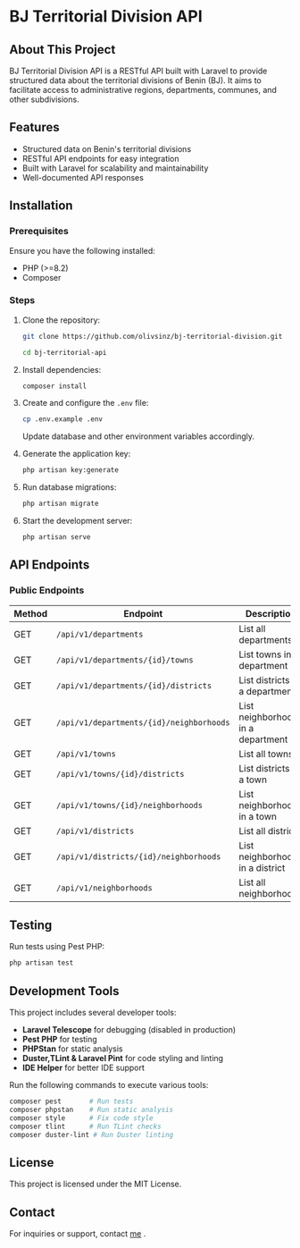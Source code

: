 # BJ Territorial Division API

## About This Project

BJ Territorial Division API is a RESTful API built with Laravel to provide structured data about the territorial divisions of Benin (BJ). It aims to facilitate access to administrative regions, departments, communes, and other subdivisions.

## Features

-   Structured data on Benin's territorial divisions
-   RESTful API endpoints for easy integration
-   Built with Laravel for scalability and maintainability
-   Well-documented API responses

## Installation

### Prerequisites

Ensure you have the following installed:

-   PHP (>=8.2)
-   Composer

### Steps

1. Clone the repository:

    ```bash
    git clone https://github.com/olivsinz/bj-territorial-division.git

    cd bj-territorial-api
    ```

2. Install dependencies:
    ```bash
    composer install
    ```
3. Create and configure the `.env` file:
    ```bash
    cp .env.example .env
    ```
    Update database and other environment variables accordingly.
4. Generate the application key:
    ```bash
    php artisan key:generate
    ```
5. Run database migrations:
    ```bash
    php artisan migrate
    ```
6. Start the development server:
    ```bash
    php artisan serve
    ```

## API Endpoints

### Public Endpoints

| Method | Endpoint                                 | Description                        |
| ------ | ---------------------------------------- | ---------------------------------- |
| GET    | `/api/v1/departments`                    | List all departments               |
| GET    | `/api/v1/departments/{id}/towns`         | List towns in a department         |
| GET    | `/api/v1/departments/{id}/districts`     | List districts in a department     |
| GET    | `/api/v1/departments/{id}/neighborhoods` | List neighborhoods in a department |
| GET    | `/api/v1/towns`                          | List all towns                     |
| GET    | `/api/v1/towns/{id}/districts`           | List districts in a town           |
| GET    | `/api/v1/towns/{id}/neighborhoods`       | List neighborhoods in a town       |
| GET    | `/api/v1/districts`                      | List all districts                 |
| GET    | `/api/v1/districts/{id}/neighborhoods`   | List neighborhoods in a district   |
| GET    | `/api/v1/neighborhoods`                  | List all neighborhoods             |

## Testing

Run tests using Pest PHP:

```bash
php artisan test
```

## Development Tools

This project includes several developer tools:

-   **Laravel Telescope** for debugging (disabled in production)
-   **Pest PHP** for testing
-   **PHPStan** for static analysis
-   **Duster,TLint & Laravel Pint** for code styling and linting
-   **IDE Helper** for better IDE support

Run the following commands to execute various tools:

```bash
composer pest       # Run tests
composer phpstan    # Run static analysis
composer style      # Fix code style
composer tlint      # Run TLint checks
composer duster-lint # Run Duster linting
```

## License

This project is licensed under the MIT License.

## Contact

For inquiries or support, contact [me](https://github.com/olivsinz) .
